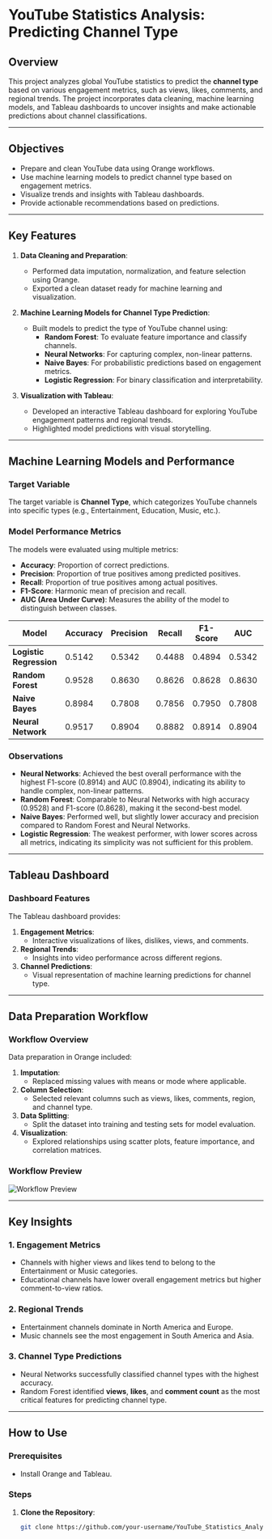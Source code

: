 # YouTube Statistics Analysis: Predicting Channel Type

## Overview
This project analyzes global YouTube statistics to predict the **channel type** based on various engagement metrics, such as views, likes, comments, and regional trends. The project incorporates data cleaning, machine learning models, and Tableau dashboards to uncover insights and make actionable predictions about channel classifications.

---

## Objectives
- Prepare and clean YouTube data using Orange workflows.
- Use machine learning models to predict channel type based on engagement metrics.
- Visualize trends and insights with Tableau dashboards.
- Provide actionable recommendations based on predictions.

---

## Key Features
1. **Data Cleaning and Preparation**:
   - Performed data imputation, normalization, and feature selection using Orange.
   - Exported a clean dataset ready for machine learning and visualization.

2. **Machine Learning Models for Channel Type Prediction**:
   - Built models to predict the type of YouTube channel using:
     - **Random Forest**: To evaluate feature importance and classify channels.
     - **Neural Networks**: For capturing complex, non-linear patterns.
     - **Naive Bayes**: For probabilistic predictions based on engagement metrics.
     - **Logistic Regression**: For binary classification and interpretability.

3. **Visualization with Tableau**:
   - Developed an interactive Tableau dashboard for exploring YouTube engagement patterns and regional trends.
   - Highlighted model predictions with visual storytelling.

---

## Machine Learning Models and Performance

### Target Variable
The target variable is **Channel Type**, which categorizes YouTube channels into specific types (e.g., Entertainment, Education, Music, etc.).

### Model Performance Metrics
The models were evaluated using multiple metrics:
- **Accuracy**: Proportion of correct predictions.
- **Precision**: Proportion of true positives among predicted positives.
- **Recall**: Proportion of true positives among actual positives.
- **F1-Score**: Harmonic mean of precision and recall.
- **AUC (Area Under Curve)**: Measures the ability of the model to distinguish between classes.

| Model               | Accuracy  | Precision | Recall   | F1-Score | AUC    | Log Loss |
|---------------------|-----------|-----------|----------|----------|--------|----------|
| **Logistic Regression** | 0.5142    | 0.5342    | 0.4488   | 0.4894   | 0.5342 | 0.1004   |
| **Random Forest**       | 0.9528    | 0.8630    | 0.8626   | 0.8628   | 0.8630 | 0.7726   |
| **Naive Bayes**         | 0.8984    | 0.7808    | 0.7856   | 0.7950   | 0.7808 | 0.6503   |
| **Neural Network**      | 0.9517    | 0.8904    | 0.8882   | 0.8914   | 0.8904 | 0.8176   |

### Observations
- **Neural Networks**: Achieved the best overall performance with the highest F1-score (0.8914) and AUC (0.8904), indicating its ability to handle complex, non-linear patterns.
- **Random Forest**: Comparable to Neural Networks with high accuracy (0.9528) and F1-score (0.8628), making it the second-best model.
- **Naive Bayes**: Performed well, but slightly lower accuracy and precision compared to Random Forest and Neural Networks.
- **Logistic Regression**: The weakest performer, with lower scores across all metrics, indicating its simplicity was not sufficient for this problem.

---

## Tableau Dashboard

### Dashboard Features
The Tableau dashboard provides:
1. **Engagement Metrics**:
   - Interactive visualizations of likes, dislikes, views, and comments.
2. **Regional Trends**:
   - Insights into video performance across different regions.
3. **Channel Predictions**:
   - Visual representation of machine learning predictions for channel type.

---

## Data Preparation Workflow

### Workflow Overview
Data preparation in Orange included:
1. **Imputation**:
   - Replaced missing values with means or mode where applicable.
2. **Column Selection**:
   - Selected relevant columns such as views, likes, comments, region, and channel type.
3. **Data Splitting**:
   - Split the dataset into training and testing sets for model evaluation.
4. **Visualization**:
   - Explored relationships using scatter plots, feature importance, and correlation matrices.

### Workflow Preview
![Workflow Preview](screenshots/Data_Flow_Screenshot.png)

---

## Key Insights

### 1. Engagement Metrics
- Channels with higher views and likes tend to belong to the Entertainment or Music categories.
- Educational channels have lower overall engagement metrics but higher comment-to-view ratios.

### 2. Regional Trends
- Entertainment channels dominate in North America and Europe.
- Music channels see the most engagement in South America and Asia.

### 3. Channel Type Predictions
- Neural Networks successfully classified channel types with the highest accuracy.
- Random Forest identified **views**, **likes**, and **comment count** as the most critical features for predicting channel type.

---

## How to Use

### Prerequisites
- Install Orange and Tableau.

### Steps
1. **Clone the Repository**:
   ```bash
   git clone https://github.com/your-username/YouTube_Statistics_Analysis.git
